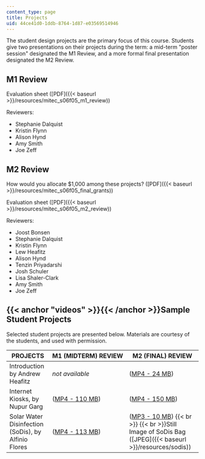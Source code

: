 ```yaml
---
content_type: page
title: Projects
uid: 44ce41d0-1ddb-8764-1d87-e03569514946
---
```


The student design projects are the primary focus of this course. Students give two presentations on their projects during the term: a mid-term "poster session" designated the M1 Review, and a more formal final presentation designated the M2 Review.

M1 Review
---------

Evaluation sheet ([PDF]({{< baseurl >}}/resources/mitec_s06f05_m1_review))

Reviewers:

*   Stephanie Dalquist
*   Kristin Flynn
*   Alison Hynd
*   Amy Smith
*   Joe Zeff

M2 Review
---------

How would you allocate $1,000 among these projects? ([PDF]({{< baseurl >}}/resources/mitec_s06f05_final_grants))

Evaluation sheet ([PDF]({{< baseurl >}}/resources/mitec_s06f05_m2_review))

Reviewers:

*   Joost Bonsen
*   Stephanie Dalquist
*   Kristin Flynn
*   Lew Heafitz
*   Alison Hynd
*   Tenzin Priyadarshi
*   Josh Schuler
*   Lisa Shaler-Clark
*   Amy Smith
*   Joe Zeff

{{< anchor "videos" >}}{{< /anchor >}}Sample Student Projects
-------------------------------------------------------------

Selected student projects are presented below. Materials are courtesy of the students, and used with permission.

| PROJECTS | M1 (MIDTERM) REVIEW | M2 (FINAL) REVIEW |
| --- | --- | --- |
| Introduction by Andrew Heafitz | _not available_ | ([MP4 - 24 MB](http://www.archive.org/download/MITSP.724F05/ocw-sp.724-Intro_Heafitz-12dec05-220k.mp4)) |
| Internet Kiosks, by Nupur Garg | ([MP4 - 110 MB](http://www.archive.org/download/MITSP.724F05/ocw-sp.724-Garg-01nov05-220k.mp4)) | ([MP4 - 150 MB](http://www.archive.org/download/MITSP.724F05/ocw-sp.724-Garg-08dec05-220k.mp4)) |
| Solar Water Disinfection (SoDis), by Alfinio Flores | ([MP4 - 113 MB](http://www.archive.org/download/MITSP.724F05/ocw-sp.724-Flores-01nov05-220k.mp4)) | ([MP3 - 10 MB](http://www.archive.org/download/MITSP.724F05/Alfinio_Flores_12805.mp3))  {{< br >}}  {{< br >}}Still Image of SoDis Bag ([JPEG]({{< baseurl >}}/resources/sodis))